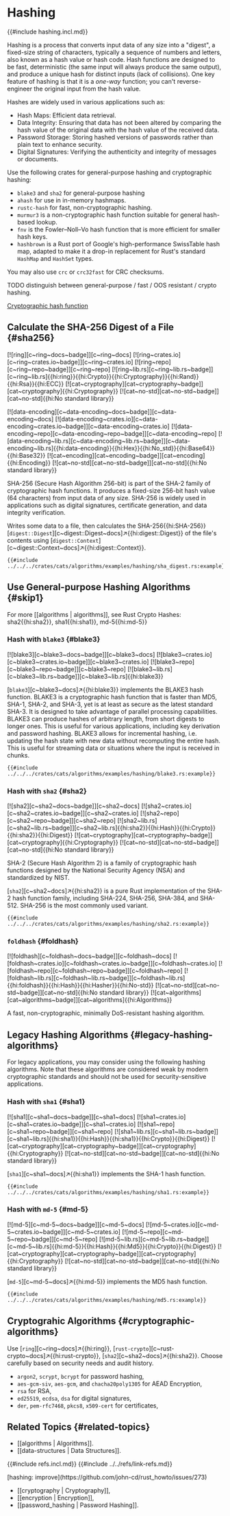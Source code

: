 # Hashing

{{#include hashing.incl.md}}

Hashing is a process that converts input data of any size into a "digest", a fixed-size string of characters, typically a sequence of numbers and letters, also known as a hash value or hash code. Hash functions are designed to be fast, deterministic (the same input will always produce the same output), and produce a unique hash for distinct inputs (lack of collisions). One key feature of hashing is that it is a _one-way_ function; you can't reverse-engineer the original input from the hash value.

Hashes are widely used in various applications such as:

- Hash Maps: Efficient data retrieval.
- Data Integrity: Ensuring that data has not been altered by comparing the hash value of the original data with the hash value of the received data.
- Password Storage: Storing hashed versions of passwords rather than plain text to enhance security.
- Digital Signatures: Verifying the authenticity and integrity of messages or documents.

Use the following crates for general-purpose hashing and cryptographic hashing:
- `blake3` and `sha2` for general-purpose hashing
- `ahash` for use in in-memory hashmaps.
- `rustc-hash` for fast, non-cryptographic hashing.
- `murmur3` is a non-cryptographic hash function suitable for general hash-based lookup.
- `fnv` is the Fowler–Noll–Vo hash function that is more efficient for smaller hash keys.
- `hashbrown` is a Rust port of Google's high-performance SwissTable hash map, adapted to make it a drop-in replacement for Rust's standard `HashMap` and `HashSet` types.

You may also use `crc` or `crc32fast` for CRC checksums.

TODO distinguish between general-purpose / fast / OOS resistant / crypto hashing.

[](https://github.com/RustCrypto/hashes#rustcrypto-hashes)

[Cryptographic hash function](https://en.wikipedia.org/wiki/Cryptographic_hash_function)

## Calculate the SHA-256 Digest of a File {#sha256}

[![ring][c~ring~docs~badge]][c~ring~docs] [![ring~crates.io][c~ring~crates.io~badge]][c~ring~crates.io] [![ring~repo][c~ring~repo~badge]][c~ring~repo] [![ring~lib.rs][c~ring~lib.rs~badge]][c~ring~lib.rs]{{hi:ring}}{{hi:Crypto}}{{hi:Cryptography}}{{hi:Rand}}{{hi:Rsa}}{{hi:ECC}} [![cat~cryptography][cat~cryptography~badge]][cat~cryptography]{{hi:Cryptography}} [![cat~no-std][cat~no-std~badge]][cat~no-std]{{hi:No standard library}}

[![data-encoding][c~data-encoding~docs~badge]][c~data-encoding~docs] [![data-encoding~crates.io][c~data-encoding~crates.io~badge]][c~data-encoding~crates.io] [![data-encoding~repo][c~data-encoding~repo~badge]][c~data-encoding~repo] [![data-encoding~lib.rs][c~data-encoding~lib.rs~badge]][c~data-encoding~lib.rs]{{hi:data-encoding}}{{hi:Hex}}{{hi:No_std}}{{hi:Base64}}{{hi:Base32}} [![cat~encoding][cat~encoding~badge]][cat~encoding]{{hi:Encoding}} [![cat~no-std][cat~no-std~badge]][cat~no-std]{{hi:No standard library}}

SHA-256 (Secure Hash Algorithm 256-bit) is part of the SHA-2 family of cryptographic hash functions. It produces a fixed-size 256-bit hash value (64 characters) from input data of any size. SHA-256 is widely used in applications such as digital signatures, certificate generation, and data integrity verification.

Writes some data to a file, then calculates the SHA-256{{hi:SHA-256}} [`digest::Digest`][c~digest::Digest~docs]↗{{hi:digest::Digest}} of the file's contents using [`digest::Context`][c~digest::Context~docs]↗{{hi:digest::Context}}.

```rust,editable
{{#include ../../../crates/cats/algorithms/examples/hashing/sha_digest.rs:example}}
```

## Use General-purpose Hashing Algorithms {#skip1}

For more [[algorithms | algorithms]], see Rust Crypto Hashes: sha2{{hi:sha2}}, sha1{{hi:sha1}}, md-5{{hi:md-5}}

### Hash with `blake3` {#blake3}

[![blake3][c~blake3~docs~badge]][c~blake3~docs] [![blake3~crates.io][c~blake3~crates.io~badge]][c~blake3~crates.io] [![blake3~repo][c~blake3~repo~badge]][c~blake3~repo] [![blake3~lib.rs][c~blake3~lib.rs~badge]][c~blake3~lib.rs]{{hi:blake3}}

[`blake3`][c~blake3~docs]↗{{hi:blake3}} implements the BLAKE3 hash function. BLAKE3 is a cryptographic hash function that is faster than MD5, SHA-1, SHA-2, and SHA-3, yet is at least as secure as the latest standard SHA-3. It is designed to take advantage of parallel processing capabilities. BLAKE3 can produce hashes of arbitrary length, from short digests to longer ones. This is useful for various applications, including key derivation and password hashing. BLAKE3 allows for incremental hashing, i.e. updating the hash state with new data without recomputing the entire hash. This is useful for streaming data or situations where the input is received in chunks.

```rust,editable
{{#include ../../../crates/cats/algorithms/examples/hashing/blake3.rs:example}}
```

### Hash with `sha2` {#sha2}

[![sha2][c~sha2~docs~badge]][c~sha2~docs] [![sha2~crates.io][c~sha2~crates.io~badge]][c~sha2~crates.io] [![sha2~repo][c~sha2~repo~badge]][c~sha2~repo] [![sha2~lib.rs][c~sha2~lib.rs~badge]][c~sha2~lib.rs]{{hi:sha2}}{{hi:Hash}}{{hi:Crypto}}{{hi:sha2}}{{hi:Digest}} [![cat~cryptography][cat~cryptography~badge]][cat~cryptography]{{hi:Cryptography}} [![cat~no-std][cat~no-std~badge]][cat~no-std]{{hi:No standard library}}

SHA-2 (Secure Hash Algorithm 2) is a family of cryptographic hash functions designed by the National Security Agency (NSA) and standardized by NIST.

[`sha2`][c~sha2~docs]↗{{hi:sha2}} is a pure Rust implementation of the SHA-2 hash function family, including SHA-224, SHA-256, SHA-384, and SHA-512. SHA-256 is the most commonly used variant.

```rust,editable
{{#include ../../../crates/cats/algorithms/examples/hashing/sha2.rs:example}}
```



### `foldhash` {#foldhash}

[![foldhash][c~foldhash~docs~badge]][c~foldhash~docs] [![foldhash~crates.io][c~foldhash~crates.io~badge]][c~foldhash~crates.io] [![foldhash~repo][c~foldhash~repo~badge]][c~foldhash~repo] [![foldhash~lib.rs][c~foldhash~lib.rs~badge]][c~foldhash~lib.rs]{{hi:foldhash}}{{hi:Hash}}{{hi:Hasher}}{{hi:No-std}} [![cat~no-std][cat~no-std~badge]][cat~no-std]{{hi:No standard library}} [![cat~algorithms][cat~algorithms~badge]][cat~algorithms]{{hi:Algorithms}}

A fast, non-cryptographic, minimally DoS-resistant hashing algorithm.

## Legacy Hashing Algorithms {#legacy-hashing-algorithms}

For legacy applications, you may consider using the following hashing algorithms. Note that these algorithms are considered weak by modern cryptographic standards and should not be used for security-sensitive applications.

### Hash with `sha1` {#sha1}

[![sha1][c~sha1~docs~badge]][c~sha1~docs] [![sha1~crates.io][c~sha1~crates.io~badge]][c~sha1~crates.io] [![sha1~repo][c~sha1~repo~badge]][c~sha1~repo] [![sha1~lib.rs][c~sha1~lib.rs~badge]][c~sha1~lib.rs]{{hi:sha1}}{{hi:Hash}}{{hi:sha1}}{{hi:Crypto}}{{hi:Digest}} [![cat~cryptography][cat~cryptography~badge]][cat~cryptography]{{hi:Cryptography}} [![cat~no-std][cat~no-std~badge]][cat~no-std]{{hi:No standard library}}

[`sha1`][c~sha1~docs]↗{{hi:sha1}} implements the SHA-1 hash function.

```rust,editable
{{#include ../../../crates/cats/algorithms/examples/hashing/sha1.rs:example}}
```

### Hash with `md-5` {#md-5}

[![md-5][c~md-5~docs~badge]][c~md-5~docs] [![md-5~crates.io][c~md-5~crates.io~badge]][c~md-5~crates.io] [![md-5~repo][c~md-5~repo~badge]][c~md-5~repo] [![md-5~lib.rs][c~md-5~lib.rs~badge]][c~md-5~lib.rs]{{hi:md-5}}{{hi:Hash}}{{hi:Md5}}{{hi:Crypto}}{{hi:Digest}} [![cat~cryptography][cat~cryptography~badge]][cat~cryptography]{{hi:Cryptography}} [![cat~no-std][cat~no-std~badge]][cat~no-std]{{hi:No standard library}}

[`md-5`][c~md-5~docs]↗{{hi:md-5}} implements the MD5 hash function.

```rust,editable
{{#include ../../../crates/cats/algorithms/examples/hashing/md5.rs:example}}
```

## Cryptograhic Algorithms {#cryptographic-algorithms}

Use [`ring`][c~ring~docs]↗{{hi:ring}}, [`rust-crypto`][c~rust-crypto~docs]↗{{hi:rust-crypto}}, [`sha2`][c~sha2~docs]↗{{hi:sha2}}. Choose carefully based on security needs and audit history.

- `argon2`, `scrypt`, `bcrypt` for password hashing,
- `aes-gcm-siv`, `aes-gcm`, and `chacha20poly1305` for AEAD Encryption,
- `rsa` for RSA,
- `ed25519`, `ecdsa`, `dsa` for digital signatures,
- `der`, `pem-rfc7468`, `pkcs8`, `x509-cert` for certificates,

## Related Topics {#related-topics}

- [[algorithms | Algorithms]].
- [[data-structures | Data Structures]].

{{#include refs.incl.md}}
{{#include ../../refs/link-refs.md}}

<div class="hidden">
[hashing: improve](https://github.com/john-cd/rust_howto/issues/273)

- [[cryptography | Cryptography]],
- [[encryption | Encryption]],
- [[password_hashing | Password Hashing]].

</div>
